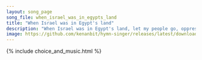 ```yaml
---
layout: song_page
song_file: when_israel_was_in_egypts_land
title: "When Israel was in Egypt's land"
description: "When Israel was in Egypt's land, let my people go, oppressed so hard they could not stand, let my people go.    Go down, Moses, way down in Egypt's la... christian 4part 5verse musicbyother textbyother chords"
image: https://github.com/kenanbit/hymn-singer/releases/latest/download/when_israel_was_in_egypts_land-trad.png
---
```


{% include choice_and_music.html %}